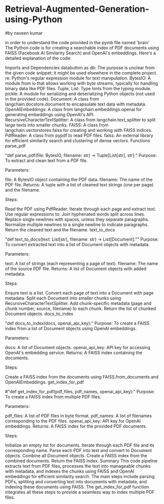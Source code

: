 # Retrieval-Augmented-Generation-using-Python
#by naveen kumar

in order to understand the code provided in the pymb file named 'brain'  
The Python code is for creating a searchable index of PDF documents using FAISS (Facebook AI Similarity Search) and OpenAI's embeddings. Here's a detailed explanation of the code:

Imports and Dependencies
databutton as db: The purpose is unclear from the given code snippet; it might be used elsewhere in the complete project.
re: Python's regular expression module for text manipulation.
BytesIO: A module from io that allows working with byte streams, typically for handling binary data like PDF files.
Tuple, List: Type hints from the typing module.
pickle: A module for serializing and deserializing Python objects (not used in the provided code).
Document: A class from langchain.docstore.document to encapsulate text data with metadata.
OpenAIEmbeddings: A class from langchain.embeddings.openai for generating embeddings using OpenAI's API.
RecursiveCharacterTextSplitter: A class from langchain.text_splitter to split large texts into smaller chunks.
FAISS: A class from langchain.vectorstores.faiss for creating and working with FAISS indices.
PdfReader: A class from pypdf to read PDF files.
faiss: An external library for efficient similarity search and clustering of dense vectors.
Functions
parse_pdf


"def parse_pdf(file: BytesIO, filename: str) -> Tuple[List[str], str]:"
Purpose: To extract and clean text from a PDF file.

Parameters:

file: A BytesIO object containing the PDF data.
filename: The name of the PDF file.
Returns: A tuple with a list of cleaned text strings (one per page) and the filename.

Steps:

Read the PDF using PdfReader.
Iterate through each page and extract text.
Use regular expressions to:
Join hyphenated words split across lines.
Replace single newlines with spaces, unless they separate paragraphs.
Normalize multiple newlines to a single newline to indicate paragraphs.
Return the cleaned text and the filename.
text_to_docs


"def text_to_docs(text: List[str], filename: str) -> List[Document]:""
Purpose: To convert extracted text into a list of Document objects with metadata.

Parameters:

text: A list of strings (each representing a page of text).
filename: The name of the source PDF file.
Returns: A list of Document objects with added metadata.

Steps:

Ensure text is a list.
Convert each page of text into a Document with page metadata.
Split each Document into smaller chunks using RecursiveCharacterTextSplitter.
Add chunk-specific metadata (page and chunk number, source, filename) to each chunk.
Return the list of chunked Document objects.
docs_to_index


"def docs_to_index(docs, openai_api_key):"
Purpose: To create a FAISS index from a list of Document objects using OpenAI embeddings.

Parameters:

docs: A list of Document objects.
openai_api_key: API key for accessing OpenAI's embedding service.
Returns: A FAISS index containing the documents.

Steps:

Create a FAISS index from the documents using FAISS.from_documents and OpenAIEmbeddings.
get_index_for_pdf


#"def get_index_for_pdf(pdf_files, pdf_names, openai_api_key):"
Purpose: To create a FAISS index from multiple PDF files.

Parameters:

pdf_files: A list of PDF files in byte format.
pdf_names: A list of filenames corresponding to the PDF files.
openai_api_key: API key for OpenAI embeddings.
Returns: A FAISS index for the provided PDF documents.

Steps:

Initialize an empty list for documents.
Iterate through each PDF file and its corresponding name.
Parse each PDF into text and convert to Document objects.
Combine all Document objects.
Create a FAISS index from the combined documents.
Return the FAISS index.
Summary
This code pipeline extracts text from PDF files, processes the text into manageable chunks with metadata, and indexes the chunks using FAISS and OpenAI embeddings for efficient similarity search. The main steps include parsing PDFs, splitting and converting text into documents with metadata, and indexing these documents using FAISS. The get_index_for_pdf function integrates all these steps to provide a seamless way to index multiple PDF files.







